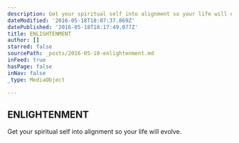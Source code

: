 ```yaml
---
description: Get your spiritual self into alignment so your life will evolve.
dateModified: '2016-05-18T18:07:37.869Z'
datePublished: '2016-05-18T18:17:49.077Z'
title: ENLIGHTENMENT
author: []
starred: false
sourcePath: _posts/2016-05-18-enlightenment.md
inFeed: true
hasPage: false
inNav: false
_type: MediaObject

---
```

<article style=""><h1>ENLIGHTENMENT</h1></article>

Get your spiritual self into alignment so your life will evolve.